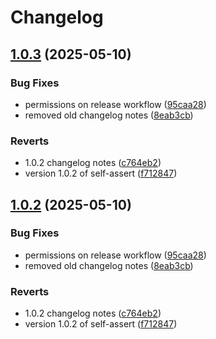 # Changelog

## [1.0.3](https://github.com/self-assert/self-assert/compare/self-assert-v1.0.2...self-assert-v1.0.3) (2025-05-10)


### Bug Fixes

* permissions on release workflow ([95caa28](https://github.com/self-assert/self-assert/commit/95caa289ebc834be27f8ea30f63fbeab8f743748))
* removed old changelog notes ([8eab3cb](https://github.com/self-assert/self-assert/commit/8eab3cb7c4e6876a314e29ec8c3df6a54e1c4a3e))


### Reverts

* 1.0.2 changelog notes ([c764eb2](https://github.com/self-assert/self-assert/commit/c764eb22821b219f265cd40b75ff1fedd3a432e5))
* version 1.0.2 of self-assert ([f712847](https://github.com/self-assert/self-assert/commit/f7128470761d02646761f247196e3852c95ea088))

## [1.0.2](https://github.com/self-assert/self-assert/compare/self-assert-v1.0.1...self-assert-v1.0.2) (2025-05-10)


### Bug Fixes

* permissions on release workflow ([95caa28](https://github.com/self-assert/self-assert/commit/95caa289ebc834be27f8ea30f63fbeab8f743748))
* removed old changelog notes ([8eab3cb](https://github.com/self-assert/self-assert/commit/8eab3cb7c4e6876a314e29ec8c3df6a54e1c4a3e))


### Reverts

* 1.0.2 changelog notes ([c764eb2](https://github.com/self-assert/self-assert/commit/c764eb22821b219f265cd40b75ff1fedd3a432e5))
* version 1.0.2 of self-assert ([f712847](https://github.com/self-assert/self-assert/commit/f7128470761d02646761f247196e3852c95ea088))
